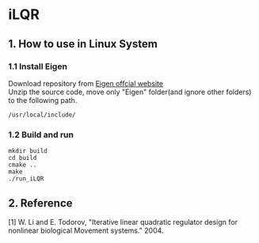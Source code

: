 # iLQR
## 1. How to use in Linux System
### 1.1 Install Eigen
Download repository from [Eigen offcial website](https://gitlab.com/libeigen/eigen/-/releases) \
Unzip the source code, move only "Eigen" folder(and ignore other folders) to the following path.
```
/usr/local/include/
```
### 1.2 Build and run
```
mkdir build
cd build
cmake ..
make
./run_iLQR
```
## 2. Reference
[1] W. Li and E. Todorov, "Iterative linear quadratic regulator design for nonlinear biological Movement systems." 2004.